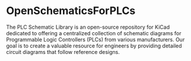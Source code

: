 # OpenSchematicsForPLCs
The PLC Schematic Library is an open-source repository for KiCad dedicated to offering a centralized collection of schematic diagrams for Programmable Logic Controllers (PLCs) from various manufacturers. Our goal is to create a valuable resource for engineers by providing detailed circuit diagrams that follow reference designs. 
